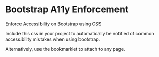 # Bootstrap A11y Enforcement
Enforce Accessibility on Bootstrap using CSS

Include this css in your project to automatically be notified of common accessibility mistakes when using bootstrap.

Alternatively, use the bookmarklet to attach to any page.
